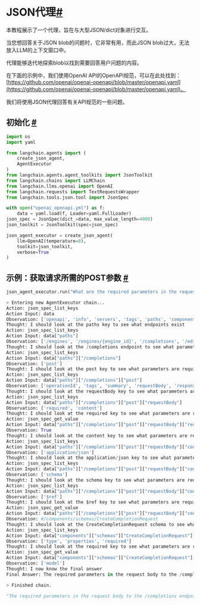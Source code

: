 # JSON代理[#](#json-agent "Permalink to this headline")

本教程展示了一个代理，旨在与大型JSON/dict对象进行交互。

当您想回答关于JSON blob的问题时，它非常有用，而此JSON blob过大，无法放入LLM的上下文窗口中。

代理能够迭代地探索blob以找到需要回答用户问题的内容。

在下面的示例中，我们使用OpenAI API的OpenAPI规范，可以在此处找到：[https://github.com/openai/openai-openapi/blob/master/openapi.yaml](https://github.com/openai/openai-openapi/blob/master/openapi.yaml)。

我们将使用JSON代理回答有关API规范的一些问题。

初始化
[#](#initialization "Permalink to this headline")
--------------------------------------------------






``` python
import os
import yaml

from langchain.agents import (
    create_json_agent,
    AgentExecutor
)
from langchain.agents.agent_toolkits import JsonToolkit
from langchain.chains import LLMChain
from langchain.llms.openai import OpenAI
from langchain.requests import TextRequestsWrapper
from langchain.tools.json.tool import JsonSpec
 ``` 







``` python
with open("openai_openapi.yml") as f:
    data = yaml.load(f, Loader=yaml.FullLoader)
json_spec = JsonSpec(dict_=data, max_value_length=4000)
json_toolkit = JsonToolkit(spec=json_spec)

json_agent_executor = create_json_agent(
    llm=OpenAI(temperature=0),
    toolkit=json_toolkit,
    verbose=True
)
 ``` 






示例：获取请求所需的POST参数 
 [#](#example-getting-the-required-post-parameters-for-a-request "Permalink to this headline")
------------------------------------------------------------------------------------------------------------------------------------------------------------






``` python
json_agent_executor.run("What are the required parameters in the request body to the /completions endpoint?")
 ``` 





``` python
> Entering new AgentExecutor chain...
Action: json_spec_list_keys
Action Input: data
Observation: ['openapi', 'info', 'servers', 'tags', 'paths', 'components', 'x-oaiMeta']
Thought: I should look at the paths key to see what endpoints exist
Action: json_spec_list_keys
Action Input: data["paths"]
Observation: ['/engines', '/engines/{engine_id}', '/completions', '/edits', '/images/generations', '/images/edits', '/images/variations', '/embeddings', '/engines/{engine_id}/search', '/files', '/files/{file_id}', '/files/{file_id}/content', '/answers', '/classifications', '/fine-tunes', '/fine-tunes/{fine_tune_id}', '/fine-tunes/{fine_tune_id}/cancel', '/fine-tunes/{fine_tune_id}/events', '/models', '/models/{model}', '/moderations']
Thought: I should look at the /completions endpoint to see what parameters are required
Action: json_spec_list_keys
Action Input: data["paths"]["/completions"]
Observation: ['post']
Thought: I should look at the post key to see what parameters are required
Action: json_spec_list_keys
Action Input: data["paths"]["/completions"]["post"]
Observation: ['operationId', 'tags', 'summary', 'requestBody', 'responses', 'x-oaiMeta']
Thought: I should look at the requestBody key to see what parameters are required
Action: json_spec_list_keys
Action Input: data["paths"]["/completions"]["post"]["requestBody"]
Observation: ['required', 'content']
Thought: I should look at the required key to see what parameters are required
Action: json_spec_get_value
Action Input: data["paths"]["/completions"]["post"]["requestBody"]["required"]
Observation: True
Thought: I should look at the content key to see what parameters are required
Action: json_spec_list_keys
Action Input: data["paths"]["/completions"]["post"]["requestBody"]["content"]
Observation: ['application/json']
Thought: I should look at the application/json key to see what parameters are required
Action: json_spec_list_keys
Action Input: data["paths"]["/completions"]["post"]["requestBody"]["content"]["application/json"]
Observation: ['schema']
Thought: I should look at the schema key to see what parameters are required
Action: json_spec_list_keys
Action Input: data["paths"]["/completions"]["post"]["requestBody"]["content"]["application/json"]["schema"]
Observation: ['$ref']
Thought: I should look at the $ref key to see what parameters are required
Action: json_spec_get_value
Action Input: data["paths"]["/completions"]["post"]["requestBody"]["content"]["application/json"]["schema"]["$ref"]
Observation: #/components/schemas/CreateCompletionRequest
Thought: I should look at the CreateCompletionRequest schema to see what parameters are required
Action: json_spec_list_keys
Action Input: data["components"]["schemas"]["CreateCompletionRequest"]
Observation: ['type', 'properties', 'required']
Thought: I should look at the required key to see what parameters are required
Action: json_spec_get_value
Action Input: data["components"]["schemas"]["CreateCompletionRequest"]["required"]
Observation: ['model']
Thought: I now know the final answer
Final Answer: The required parameters in the request body to the /completions endpoint are 'model'.

> Finished chain.
 ``` 



``` python
"The required parameters in the request body to the /completions endpoint are 'model'."
 ``` 






